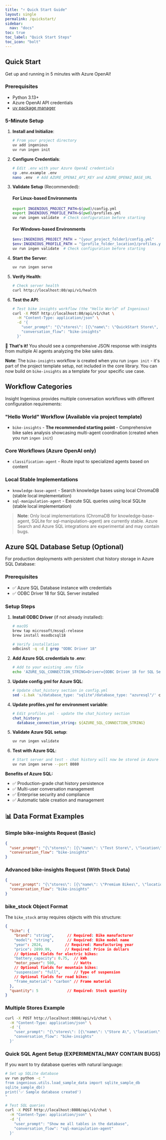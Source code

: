 ```yaml
---
title: "⚡ Quick Start Guide"
layout: single
permalink: /quickstart/
sidebar:
  nav: "docs"
toc: true
toc_label: "Quick Start Steps"
toc_icon: "bolt"
---
```


## Quick Start

Get up and running in 5 minutes with Azure OpenAI!

### Prerequisites
- Python 3.13+
- Azure OpenAI API credentials
- [uv package manager](https://docs.astral.sh/uv/)

### 5-Minute Setup

1. **Install and Initialize**:
    ```bash
    # From your project directory
    uv add ingenious
    uv run ingen init
    ```

2. **Configure Credentials**:
    ```bash
    # Edit .env with your Azure OpenAI credentials
    cp .env.example .env
    nano .env  # Add AZURE_OPENAI_API_KEY and AZURE_OPENAI_BASE_URL
    ```

3. **Validate Setup** (Recommended):
    #### For Linux-based Environments
    ```bash
    export INGENIOUS_PROJECT_PATH=$(pwd)/config.yml
    export INGENIOUS_PROFILE_PATH=$(pwd)/profiles.yml
    uv run ingen validate  # Check configuration before starting
    ```

    #### For Windows-based Environments
    ```powershell
    $env:INGENIOUS_PROJECT_PATH = "{your_project_folder}/config.yml"
    $env:INGENIOUS_PROFILE_PATH = "{profile_folder_location}/profiles.yml"                        
    uv run ingen validate  # Check configuration before starting
    ```

4. **Start the Server**:
    ```bash
    uv run ingen serve
    ```

5. **Verify Health**:
    ```bash
    # Check server health
    curl http://localhost:80/api/v1/health
    ```

6. **Test the API**:
    ```bash
    # Test bike insights workflow (the "Hello World" of Ingenious)
    curl -X POST http://localhost:80/api/v1/chat \
      -H "Content-Type: application/json" \
      -d '{
        "user_prompt": "{\"stores\": [{\"name\": \"QuickStart Store\", \"location\": \"NSW\", \"bike_sales\": [{\"product_code\": \"QS-001\", \"quantity_sold\": 1, \"sale_date\": \"2023-04-15\", \"year\": 2023, \"month\": \"April\", \"customer_review\": {\"rating\": 5.0, \"comment\": \"Perfect bike for getting started!\"}}], \"bike_stock\": []}], \"revision_id\": \"quickstart-1\", \"identifier\": \"hello-world\"}",
        "conversation_flow": "bike-insights"
      }'
    ```

🎉 **That's it!** You should see a comprehensive JSON response with insights from multiple AI agents analyzing the bike sales data.

**Note**: The `bike-insights` workflow is created when you run `ingen init` - it's part of the project template setup, not included in the core library. You can now build on `bike-insights` as a template for your specific use case.

## Workflow Categories

Insight Ingenious provides multiple conversation workflows with different configuration requirements:

### **"Hello World" Workflow** (Available via project template)
- `bike-insights` - **The recommended starting point** - Comprehensive bike sales analysis showcasing multi-agent coordination (created when you run `ingen init`)

### **Core Workflows (Azure OpenAI only)**
- `classification-agent` - Route input to specialized agents based on content

### **Local Stable Implementations**
- `knowledge-base-agent` - Search knowledge bases using local ChromaDB (stable local implementation)
- `sql-manipulation-agent` - Execute SQL queries using local SQLite (stable local implementation)

> **Note**: Only local implementations (ChromaDB for knowledge-base-agent, SQLite for sql-manipulation-agent) are currently stable. Azure Search and Azure SQL integrations are experimental and may contain bugs.

## Azure SQL Database Setup (Optional)

For production deployments with persistent chat history storage in Azure SQL Database:

### Prerequisites
- ✅ Azure SQL Database instance with credentials
- ✅ ODBC Driver 18 for SQL Server installed

### Setup Steps

1. **Install ODBC Driver** (if not already installed):
    ```bash
    # macOS
    brew tap microsoft/mssql-release
    brew install msodbcsql18

    # Verify installation
    odbcinst -q -d | grep "ODBC Driver 18"
    ```

2. **Add Azure SQL credentials to .env**:
    ```bash
    # Add to your existing .env file
    echo 'AZURE_SQL_CONNECTION_STRING=Driver={ODBC Driver 18 for SQL Server};Server=tcp:your-server.database.windows.net,1433;Database=your-database;Uid=your-username;Pwd=your-password;Encrypt=yes;TrustServerCertificate=no;Connection Timeout=30;' >> .env
    ```

3. **Update config.yml for Azure SQL**:
    ```bash
    # Update chat_history section in config.yml
    sed -i.bak 's/database_type: "sqlite"/database_type: "azuresql"/' config.yml
    ```

4. **Update profiles.yml for environment variable**:
    ```yaml
    # Edit profiles.yml - update the chat_history section
    chat_history:
      database_connection_string: ${AZURE_SQL_CONNECTION_STRING}
    ```

5. **Validate Azure SQL setup**:
    ```bash
    uv run ingen validate
    ```

6. **Test with Azure SQL**:
    ```bash
    # Start server and test - chat history will now be stored in Azure SQL
    uv run ingen serve --port 8080
    ```

**Benefits of Azure SQL:**
- ✅ Production-grade chat history persistence
- ✅ Multi-user conversation management
- ✅ Enterprise security and compliance
- ✅ Automatic table creation and management

## 📊 Data Format Examples

### Simple bike-insights Request (Basic)
```json
{
  "user_prompt": "{\"stores\": [{\"name\": \"Test Store\", \"location\": \"NSW\", \"bike_sales\": [{\"product_code\": \"B-001\", \"quantity_sold\": 1, \"sale_date\": \"2024-01-15\", \"year\": 2024, \"month\": \"January\", \"customer_review\": {\"rating\": 5.0, \"comment\": \"Great bike!\"}}], \"bike_stock\": []}], \"revision_id\": \"test-1\", \"identifier\": \"example\"}",
  "conversation_flow": "bike-insights"
}
```

### Advanced bike-insights Request (With Stock Data)
```json
{
  "user_prompt": "{\"stores\": [{\"name\": \"Premium Bikes\", \"location\": \"Sydney\", \"bike_sales\": [{\"product_code\": \"PB-2024-001\", \"quantity_sold\": 3, \"sale_date\": \"2024-01-15\", \"year\": 2024, \"month\": \"January\", \"customer_review\": {\"rating\": 4.8, \"comment\": \"Excellent quality!\"}}], \"bike_stock\": [{\"bike\": {\"brand\": \"Specialized\", \"model\": \"Turbo Vado\", \"year\": 2024, \"price\": 2899.99, \"battery_capacity\": 0.75, \"motor_power\": 500}, \"quantity\": 5}]}], \"revision_id\": \"advanced-1\", \"identifier\": \"example\"}",
  "conversation_flow": "bike-insights"
}
```

### bike_stock Object Format
The `bike_stock` array requires objects with this structure:
```json
{
  "bike": {
    "brand": "string",      // Required: Bike manufacturer
    "model": "string",      // Required: Bike model name
    "year": 2024,          // Required: Manufacturing year
    "price": 2899.99,      // Required: Price in dollars
    // Optional fields for electric bikes:
    "battery_capacity": 0.75,  // kWh
    "motor_power": 500,        // Watts
    // Optional fields for mountain bikes:
    "suspension": "full",      // Type of suspension
    // Optional fields for road bikes:
    "frame_material": "carbon" // Frame material
  },
  "quantity": 5             // Required: Stock quantity
}
```

### Multiple Stores Example
```bash
curl -X POST http://localhost:8080/api/v1/chat \
  -H "Content-Type: application/json" \
  -d '{
    "user_prompt": "{\"stores\": [{\"name\": \"Store A\", \"location\": \"NSW\", \"bike_sales\": [{\"product_code\": \"A-001\", \"quantity_sold\": 2, \"sale_date\": \"2024-01-10\", \"year\": 2024, \"month\": \"January\", \"customer_review\": {\"rating\": 4.5, \"comment\": \"Good value\"}}], \"bike_stock\": []}, {\"name\": \"Store B\", \"location\": \"VIC\", \"bike_sales\": [{\"product_code\": \"B-001\", \"quantity_sold\": 1, \"sale_date\": \"2024-01-12\", \"year\": 2024, \"month\": \"January\", \"customer_review\": {\"rating\": 5.0, \"comment\": \"Perfect!\"}}], \"bike_stock\": []}], \"revision_id\": \"multi-store-1\", \"identifier\": \"comparison\"}",
    "conversation_flow": "bike-insights"
  }'
```

### Quick SQL Agent Setup (EXPERIMENTAL/MAY CONTAIN BUGS)

If you want to try database queries with natural language:

```bash
# Set up SQLite database
uv run python -c "
from ingenious.utils.load_sample_data import sqlite_sample_db
sqlite_sample_db()
print('✅ Sample database created')
"

# Test SQL queries
curl -X POST http://localhost:8080/api/v1/chat \
  -H "Content-Type: application/json" \
  -d '{
    "user_prompt": "Show me all tables in the database",
    "conversation_flow": "sql-manipulation-agent"
  }'
```
